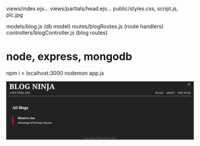 views/index.ejs...
views/partials/head.ejs...
public/styles.css, script.js, pic.jpg

models/blog.js (db model)
routes/blogRoutes.js (route handlers)
controllers/blogController.js (blog routes)

# node, express, mongodb
npm i > localhost:3000
nodemon app.js

![pic](./public/node-blog.png)

